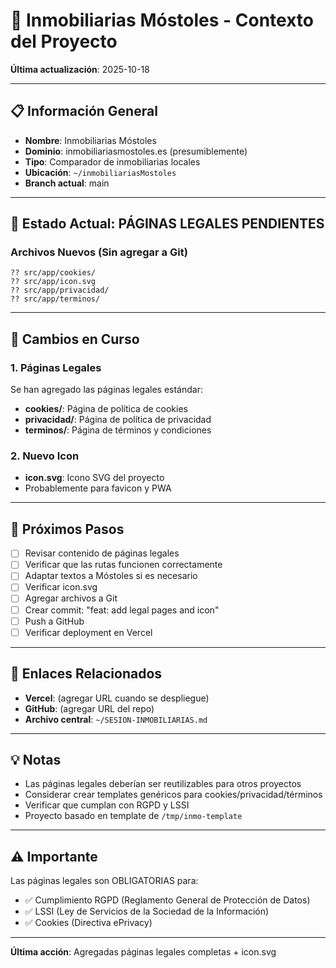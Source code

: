 # 🏢 Inmobiliarias Móstoles - Contexto del Proyecto

**Última actualización**: 2025-10-18

---

## 📋 Información General

- **Nombre**: Inmobiliarias Móstoles
- **Dominio**: inmobiliariasmostoles.es (presumiblemente)
- **Tipo**: Comparador de inmobiliarias locales
- **Ubicación**: `~/inmobiliariasMostoles`
- **Branch actual**: main

---

## 🔴 Estado Actual: PÁGINAS LEGALES PENDIENTES

### Archivos Nuevos (Sin agregar a Git)
```
?? src/app/cookies/
?? src/app/icon.svg
?? src/app/privacidad/
?? src/app/terminos/
```

---

## 🎯 Cambios en Curso

### 1. Páginas Legales
Se han agregado las páginas legales estándar:
- **cookies/**: Página de política de cookies
- **privacidad/**: Página de política de privacidad
- **terminos/**: Página de términos y condiciones

### 2. Nuevo Icon
- **icon.svg**: Icono SVG del proyecto
- Probablemente para favicon y PWA

---

## 📝 Próximos Pasos

- [ ] Revisar contenido de páginas legales
- [ ] Verificar que las rutas funcionen correctamente
- [ ] Adaptar textos a Móstoles si es necesario
- [ ] Verificar icon.svg
- [ ] Agregar archivos a Git
- [ ] Crear commit: "feat: add legal pages and icon"
- [ ] Push a GitHub
- [ ] Verificar deployment en Vercel

---

## 🔗 Enlaces Relacionados

- **Vercel**: (agregar URL cuando se despliegue)
- **GitHub**: (agregar URL del repo)
- **Archivo central**: `~/SESION-INMOBILIARIAS.md`

---

## 💡 Notas

- Las páginas legales deberían ser reutilizables para otros proyectos
- Considerar crear templates genéricos para cookies/privacidad/términos
- Verificar que cumplan con RGPD y LSSI
- Proyecto basado en template de `/tmp/inmo-template`

---

## ⚠️ Importante

Las páginas legales son OBLIGATORIAS para:
- ✅ Cumplimiento RGPD (Reglamento General de Protección de Datos)
- ✅ LSSI (Ley de Servicios de la Sociedad de la Información)
- ✅ Cookies (Directiva ePrivacy)

---

**Última acción**: Agregadas páginas legales completas + icon.svg

